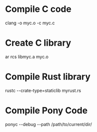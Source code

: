# Compile C code
clang -o myc.o -c myc.c

# Create C library
ar rcs libmyc.a myc.o

# Compile Rust library
rustc --crate-type=staticlib myrust.rs

# Compile Pony Code
ponyc --debug --path /path/to/current/dir/
